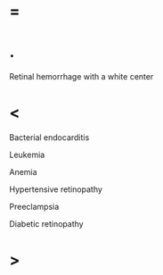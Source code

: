 # =

# .

Retinal hemorrhage with a white center

# <

Bacterial endocarditis

Leukemia

Anemia

Hypertensive retinopathy

Preeclampsia

Diabetic retinopathy

# >
